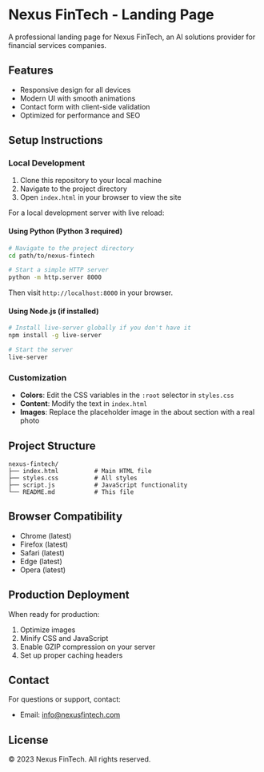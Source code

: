 # Nexus FinTech - Landing Page

A professional landing page for Nexus FinTech, an AI solutions provider for financial services companies.

## Features

- Responsive design for all devices
- Modern UI with smooth animations
- Contact form with client-side validation
- Optimized for performance and SEO

## Setup Instructions

### Local Development

1. Clone this repository to your local machine
2. Navigate to the project directory
3. Open `index.html` in your browser to view the site

For a local development server with live reload:

#### Using Python (Python 3 required)

```bash
# Navigate to the project directory
cd path/to/nexus-fintech

# Start a simple HTTP server
python -m http.server 8000
```

Then visit `http://localhost:8000` in your browser.

#### Using Node.js (if installed)

```bash
# Install live-server globally if you don't have it
npm install -g live-server

# Start the server
live-server
```

### Customization

- **Colors**: Edit the CSS variables in the `:root` selector in `styles.css`
- **Content**: Modify the text in `index.html`
- **Images**: Replace the placeholder image in the about section with a real photo

## Project Structure

```
nexus-fintech/
├── index.html          # Main HTML file
├── styles.css          # All styles
├── script.js           # JavaScript functionality
└── README.md           # This file
```

## Browser Compatibility

- Chrome (latest)
- Firefox (latest)
- Safari (latest)
- Edge (latest)
- Opera (latest)

## Production Deployment

When ready for production:

1. Optimize images
2. Minify CSS and JavaScript
3. Enable GZIP compression on your server
4. Set up proper caching headers

## Contact

For questions or support, contact:
- Email: info@nexusfintech.com

## License

© 2023 Nexus FinTech. All rights reserved. 